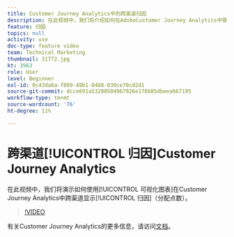 ```yaml
---
title: Customer Journey Analytics中的跨渠道归因
description: 在此视频中，我们将介绍如何在AdobeCustomer Journey Analytics中使用可视化图表来跨渠道显示归因（提供点数）。
feature: 归因
topics: null
activity: use
doc-type: feature video
team: Technical Marketing
thumbnail: 31772.jpg
kt: 3963
role: User
level: Beginner
exl-id: 0c43da6a-f809-49b1-8488-030ce70cd2d1
source-git-commit: dcce691a53200504967926e176b85dbeea667195
workflow-type: tm+mt
source-wordcount: '76'
ht-degree: 11%

---
```


# 跨渠道[!UICONTROL 归因]Customer Journey Analytics

在此视频中，我们将演示如何使用[!UICONTROL 可视化图表]在Customer Journey Analytics中跨渠道显示[!UICONTROL 归因]（分配点数）。

>[!VIDEO](https://video.tv.adobe.com/v/31772/?quality=12)

有关Customer Journey Analytics的更多信息，请访问[文档](https://docs.adobe.com/content/help/zh-Hans/analytics-platform/using/cja-landing.html)。
